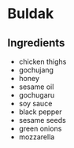 # Buldak

## Ingredients

- chicken thighs
- gochujang
- honey
- sesame oil
- gochugaru
- soy sauce
- black pepper
- sesame seeds
- green onions
- mozzarella
